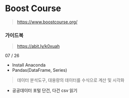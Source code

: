 # Boost Course
> https://www.boostcourse.org/

### 가이드북
> https://abit.ly/k0xuah

07 / 26
- Install Anaconda
- Pandas(DataFrame, Series)
> 데이터 분석도구, 대용량의 데이터를 수식으로 계산 및 시각화 
- 공공데이터 포털 단건, 다건 csv 읽기
